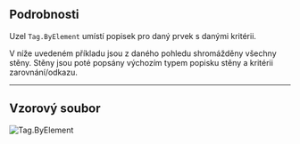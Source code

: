 ## Podrobnosti
Uzel `Tag.ByElement` umístí popisek pro daný prvek s danými kritérii.

V níže uvedeném příkladu jsou z daného pohledu shromážděny všechny stěny. Stěny jsou poté popsány výchozím typem popisku stěny a kritérii zarovnání/odkazu.
___
## Vzorový soubor

![Tag.ByElement](./Revit.Elements.Tag.ByElement_img.jpg)
